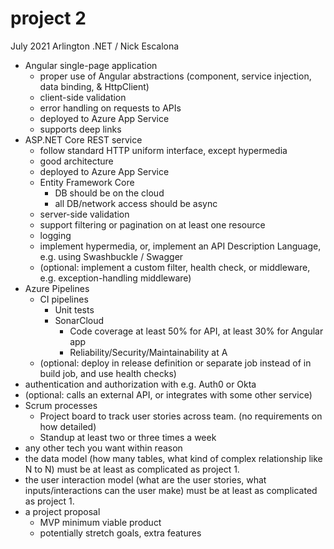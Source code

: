 # project 2
July 2021 Arlington .NET / Nick Escalona

- Angular single-page application
    - proper use of Angular abstractions (component, service injection, data binding, & HttpClient)
    - client-side validation
    - error handling on requests to APIs
    - deployed to Azure App Service
    - supports deep links
- ASP.NET Core REST service
    - follow standard HTTP uniform interface, except hypermedia
    - good architecture
    - deployed to Azure App Service
    - Entity Framework Core
        - DB should be on the cloud
        - all DB/network access should be async
    - server-side validation
    - support filtering or pagination on at least one resource
    - logging
    - implement hypermedia, or, implement an API Description Language, e.g. using Swashbuckle / Swagger
    - (optional: implement a custom filter, health check, or middleware, e.g. exception-handling middleware)
- Azure Pipelines
    - CI pipelines
        - Unit tests
        - SonarCloud
            - Code coverage at least 50% for API, at least 30% for Angular app
            - Reliability/Security/Maintainability at A
    - (optional: deploy in release definition or separate job instead of in build job, and use health checks)
- authentication and authorization with e.g. Auth0 or Okta
- (optional: calls an external API, or integrates with some other service)
- Scrum processes
    - Project board to track user stories across team. (no requirements on how detailed)
    - Standup at least two or three times a week
- any other tech you want within reason
- the data model (how many tables, what kind of complex relationship like N to N) must be at least as complicated as project 1.
- the user interaction model (what are the user stories, what inputs/interactions can the user make) must be at least as complicated as project 1.
- a project proposal
    - MVP minimum viable product
    - potentially stretch goals, extra features
